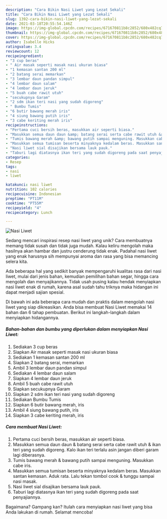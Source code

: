 ```yaml
---
description: "Cara Bikin Nasi Liwet yang Lezat Sekali"
title: "Cara Bikin Nasi Liwet yang Lezat Sekali"
slug: 1392-cara-bikin-nasi-liwet-yang-lezat-sekali
date: 2021-03-18T20:55:54.146Z
image: https://img-global.cpcdn.com/recipes/671670811b8c2852/680x482cq70/nasi-liwet-foto-resep-utama.jpg
thumbnail: https://img-global.cpcdn.com/recipes/671670811b8c2852/680x482cq70/nasi-liwet-foto-resep-utama.jpg
cover: https://img-global.cpcdn.com/recipes/671670811b8c2852/680x482cq70/nasi-liwet-foto-resep-utama.jpg
author: Isabelle Hicks
ratingvalue: 3.4
reviewcount: 12
recipeingredient:
- "3 cup beras"
- " Air masak seperti masak nasi ukuran biasa"
- "1 kemasan santan 200 ml"
- "2 batang serai memarkan"
- "3 lembar daun pandan simpul"
- "4 lembar daun salam"
- "4 lembar daun jeruk"
- "5 buah cabe rawit utuh"
- "secukupnya Garam"
- "2 sdm ikan teri nasi yang sudah digoreng"
- " Bumbu Tumis"
- "6 butir bawang merah iris"
- "4 siung bawang putih iris"
- "3 cabe keriting merah iris"
recipeinstructions:
- "Pertama cuci bersih beras, masukkan air seperti biasa."
- "Masukkan semua daun daun &amp; batang serai serta cabe rawit utuh &amp; ikan teri yang sudah digoreng. Kalo ikan teri terlalu asin jangan diberi garam lagi diberasnya."
- "Tumis bawang merah &amp; bawang putih sampai menguning. Masukkan cabe iris."
- "Masukkan semua tumisan beserta minyaknya kedalam beras. Masukkan santan kemasan. Aduk rata. Lalu tekan tombol cook &amp; tunggu sampai nasi masak."
- "Nasi liwet sial disajikan bersama lauk pauk."
- "Taburi lagi diatasnya ikan teri yang sudah digoreng pada saat penyajiannya."
categories:
- Resep
tags:
- nasi
- liwet

katakunci: nasi liwet 
nutrition: 102 calories
recipecuisine: Indonesian
preptime: "PT11M"
cooktime: "PT55M"
recipeyield: "4"
recipecategory: Lunch

---
```



![Nasi Liwet](https://img-global.cpcdn.com/recipes/671670811b8c2852/680x482cq70/nasi-liwet-foto-resep-utama.jpg)

Sedang mencari inspirasi resep nasi liwet yang unik? Cara membuatnya memang tidak susah dan tidak juga mudah. Kalau keliru mengolah maka hasilnya akan hambar dan justru cenderung tidak enak. Padahal nasi liwet yang enak harusnya sih mempunyai aroma dan rasa yang bisa memancing selera kita.

Ada beberapa hal yang sedikit banyak mempengaruhi kualitas rasa dari nasi liwet, mulai dari jenis bahan, kemudian pemilihan bahan segar, hingga cara mengolah dan menyajikannya. Tidak usah pusing kalau hendak menyiapkan nasi liwet enak di rumah, karena asal sudah tahu triknya maka hidangan ini dapat menjadi sajian spesial.




Di bawah ini ada beberapa cara mudah dan praktis dalam mengolah nasi liwet yang siap dikreasikan. Anda bisa membuat Nasi Liwet memakai 14 bahan dan 6 tahap pembuatan. Berikut ini langkah-langkah dalam menyiapkan hidangannya.

<!--inarticleads1-->

##### Bahan-bahan dan bumbu yang diperlukan dalam menyiapkan Nasi Liwet:

1. Sediakan 3 cup beras
1. Siapkan  Air masak seperti masak nasi ukuran biasa
1. Sediakan 1 kemasan santan 200 ml
1. Siapkan 2 batang serai, memarkan
1. Ambil 3 lembar daun pandan simpul
1. Sediakan 4 lembar daun salam
1. Siapkan 4 lembar daun jeruk
1. Ambil 5 buah cabe rawit utuh
1. Siapkan secukupnya Garam
1. Siapkan 2 sdm ikan teri nasi yang sudah digoreng
1. Sediakan  Bumbu Tumis
1. Siapkan 6 butir bawang merah, iris
1. Ambil 4 siung bawang putih, iris
1. Siapkan 3 cabe keriting merah, iris




<!--inarticleads2-->

##### Cara membuat Nasi Liwet:

1. Pertama cuci bersih beras, masukkan air seperti biasa.
1. Masukkan semua daun daun &amp; batang serai serta cabe rawit utuh &amp; ikan teri yang sudah digoreng. Kalo ikan teri terlalu asin jangan diberi garam lagi diberasnya.
1. Tumis bawang merah &amp; bawang putih sampai menguning. Masukkan cabe iris.
1. Masukkan semua tumisan beserta minyaknya kedalam beras. Masukkan santan kemasan. Aduk rata. Lalu tekan tombol cook &amp; tunggu sampai nasi masak.
1. Nasi liwet sial disajikan bersama lauk pauk.
1. Taburi lagi diatasnya ikan teri yang sudah digoreng pada saat penyajiannya.




Bagaimana? Gampang kan? Itulah cara menyiapkan nasi liwet yang bisa Anda lakukan di rumah. Selamat mencoba!
